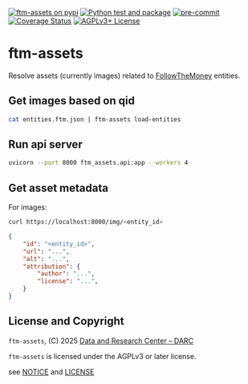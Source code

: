 [![ftm-assets on pypi](https://img.shields.io/pypi/v/ftm-assets)](https://pypi.org/project/ftm-assets/)
[![Python test and package](https://github.com/dataresearchcenter/ftm-assets/actions/workflows/python.yml/badge.svg)](https://github.com/dataresearchcenter/ftm-assets/actions/workflows/python.yml)
[![pre-commit](https://img.shields.io/badge/pre--commit-enabled-brightgreen?logo=pre-commit)](https://github.com/pre-commit/pre-commit)
[![Coverage Status](https://coveralls.io/repos/github/dataresearchcenter/ftm-assets/badge.svg?branch=main)](https://coveralls.io/github/dataresearchcenter/ftm-assets?branch=main)
[![AGPLv3+ License](https://img.shields.io/pypi/l/ftm-assets)](./LICENSE)

# ftm-assets

Resolve assets (currently images) related to [FollowTheMoney](https://followthemoney.tech) entities.

## Get images based on qid

```bash
cat entities.ftm.json | ftm-assets load-entities
```

## Run api server

```bash
uvicorn --port 8000 ftm_assets.api:app --workers 4
```

## Get asset metadata

For images:

```bash
curl https://localhost:8000/img/<entity_id>
```

```json
{
    "id": "<entity_id>",
    "url": "...",
    "alt": "...",
    "attribution": {
        "author": "...",
        "license": "...",
    }
}
```

## License and Copyright

`ftm-assets`, (C) 2025 [Data and Research Center – DARC](https://dataresearchcenter.org)

`ftm-assets` is licensed under the AGPLv3 or later license.

see [NOTICE](./NOTICE) and [LICENSE](./LICENSE)
